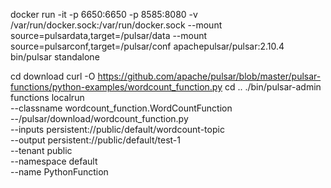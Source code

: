 docker run -it -p 6650:6650 -p 8585:8080 -v /var/run/docker.sock:/var/run/docker.sock --mount source=pulsardata,target=/pulsar/data --mount source=pulsarconf,target=/pulsar/conf apachepulsar/pulsar:2.10.4 bin/pulsar standalone

cd download
curl -O https://github.com/apache/pulsar/blob/master/pulsar-functions/python-examples/wordcount_function.py
cd ..
./bin/pulsar-admin functions localrun \
    --classname wordcount_function.WordCountFunction \
    --/pulsar/download/wordcount_function.py \
    --inputs persistent://public/default/wordcount-topic \
    --output persistent://public/default/test-1 \
    --tenant public \
    --namespace default \
    --name PythonFunction